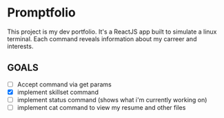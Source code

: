 # Promptfolio
This project is my dev portfolio. It's a ReactJS app built to simulate a linux terminal. Each command reveals information about my carreer and interests.

## GOALS
- [ ] Accept command via get params
- [x] implement skillset command
- [ ] implement status command (shows what i'm currently working on)
- [ ] implement cat command to view my resume and other files
